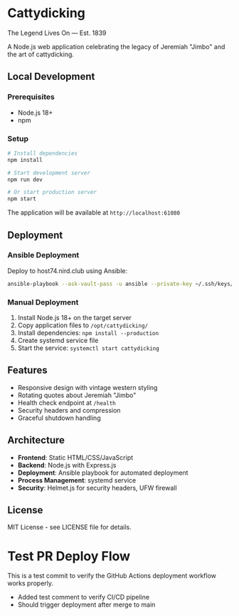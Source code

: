 # Cattydicking

The Legend Lives On — Est. 1839

A Node.js web application celebrating the legacy of Jeremiah "Jimbo" and the art of cattydicking.

## Local Development

### Prerequisites
- Node.js 18+ 
- npm

### Setup
```bash
# Install dependencies
npm install

# Start development server
npm run dev

# Or start production server
npm start
```

The application will be available at `http://localhost:61080`

## Deployment

### Ansible Deployment

Deploy to host74.nird.club using Ansible:

```bash
ansible-playbook --ask-vault-pass -u ansible --private-key ~/.ssh/keys/nirdclub__id_ed25519 ~/Documents/version-control/git/cattydicking/playbooks/cattydicking-ansible.yml --limit host74.nird.club
```

### Manual Deployment

1. Install Node.js 18+ on the target server
2. Copy application files to `/opt/cattydicking/`
3. Install dependencies: `npm install --production`
4. Create systemd service file
5. Start the service: `systemctl start cattydicking`

## Features

- Responsive design with vintage western styling
- Rotating quotes about Jeremiah "Jimbo"
- Health check endpoint at `/health`
- Security headers and compression
- Graceful shutdown handling

## Architecture

- **Frontend**: Static HTML/CSS/JavaScript
- **Backend**: Node.js with Express.js
- **Deployment**: Ansible playbook for automated deployment
- **Process Management**: systemd service
- **Security**: Helmet.js for security headers, UFW firewall

## License

MIT License - see LICENSE file for details.
# Test PR Deploy Flow

This is a test commit to verify the GitHub Actions deployment workflow works properly.

- Added test comment to verify CI/CD pipeline
- Should trigger deployment after merge to main
